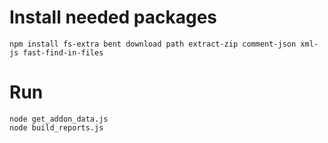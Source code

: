 Install needed packages
=======================

```
npm install fs-extra bent download path extract-zip comment-json xml-js fast-find-in-files
```

Run
===

```
node get_addon_data.js
node build_reports.js
```
